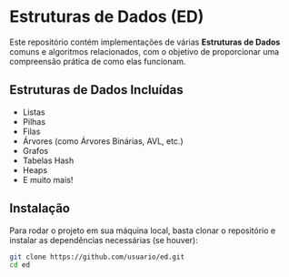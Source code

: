 # Estruturas de Dados (ED)

Este repositório contém implementações de várias **Estruturas de Dados** comuns e algoritmos relacionados, com o objetivo de proporcionar uma compreensão prática de como elas funcionam.

## Estruturas de Dados Incluídas

- Listas
- Pilhas
- Filas
- Árvores (como Árvores Binárias, AVL, etc.)
- Grafos
- Tabelas Hash
- Heaps
- E muito mais!

## Instalação

Para rodar o projeto em sua máquina local, basta clonar o repositório e instalar as dependências necessárias (se houver):

```bash
git clone https://github.com/usuario/ed.git
cd ed
